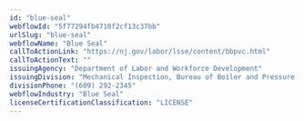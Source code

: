 ```yaml
---
id: "blue-seal"
webflowId: "5f77294fb4710f2cf13c37bb"
urlSlug: "blue-seal"
webflowName: "Blue Seal"
callToActionLink: "https://nj.gov/labor/lsse/content/bbpvc.html"
callToActionText: ""
issuingAgency: "Department of Labor and Workforce Development"
issuingDivision: "Mechanical Inspection, Bureau of Boiler and Pressure Vessel Compliance"
divisionPhone: "(609) 292-2345"
webflowIndustry: "Blue Seal"
licenseCertificationClassification: "LICENSE"
---
```

